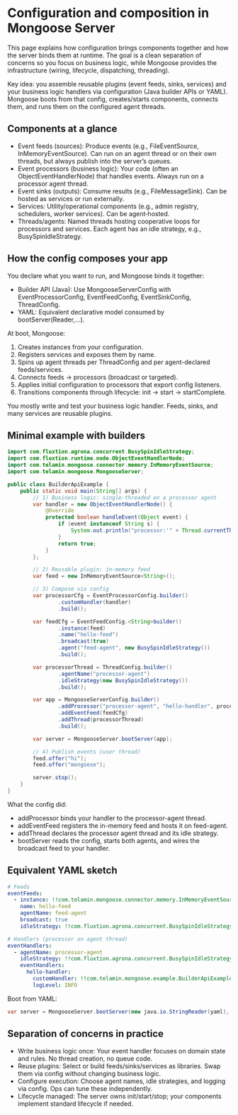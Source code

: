 # Configuration and composition in Mongoose Server

This page explains how configuration brings components together and how the server binds them at runtime. The goal is a
clean separation of concerns so you focus on business logic, while Mongoose provides the infrastructure (wiring,
lifecycle, dispatching, threading).

Key idea: you assemble reusable plugins (event feeds, sinks, services) and your business logic handlers via
configuration (Java builder APIs or YAML). Mongoose boots from that config, creates/starts components, connects them,
and runs them on the configured agent threads.

## Components at a glance

- Event feeds (sources): Produce events (e.g., FileEventSource, InMemoryEventSource). Can run on an agent thread or on
  their own threads, but always publish into the server’s queues.
- Event processors (business logic): Your code (often an ObjectEventHandlerNode) that handles events. Always run on a
  processor agent thread.
- Event sinks (outputs): Consume results (e.g., FileMessageSink). Can be hosted as services or run externally.
- Services: Utility/operational components (e.g., admin registry, schedulers, worker services). Can be agent‑hosted.
- Threads/agents: Named threads hosting cooperative loops for processors and services. Each agent has an idle strategy,
  e.g., BusySpinIdleStrategy.

## How the config composes your app

You declare what you want to run, and Mongoose binds it together:

- Builder API (Java): Use MongooseServerConfig with EventProcessorConfig, EventFeedConfig, EventSinkConfig,
  ThreadConfig.
- YAML: Equivalent declarative model consumed by bootServer(Reader,...).

At boot, Mongoose:

1. Creates instances from your configuration.
2. Registers services and exposes them by name.
3. Spins up agent threads per ThreadConfig and per agent-declared feeds/services.
4. Connects feeds → processors (broadcast or targeted).
5. Applies initial configuration to processors that export config listeners.
6. Transitions components through lifecycle: init → start → startComplete.

You mostly write and test your business logic handler. Feeds, sinks, and many services are reusable plugins.

## Minimal example with builders

```java
import com.fluxtion.agrona.concurrent.BusySpinIdleStrategy;
import com.fluxtion.runtime.node.ObjectEventHandlerNode;
import com.telamin.mongoose.connector.memory.InMemoryEventSource;
import com.telamin.mongoose.MongooseServer;

public class BuilderApiExample {
    public static void main(String[] args) {
        // 1) Business logic: single-threaded on a processor agent
        var handler = new ObjectEventHandlerNode() {
            @Override
            protected boolean handleEvent(Object event) {
                if (event instanceof String s) {
                    System.out.println("processor:'" + Thread.currentThread().getName() + "' event:" + s);
                }
                return true;
            }
        };

        // 2) Reusable plugin: in-memory feed
        var feed = new InMemoryEventSource<String>();

        // 3) Compose via config
        var processorCfg = EventProcessorConfig.builder()
                .customHandler(handler)
                .build();

        var feedCfg = EventFeedConfig.<String>builder()
                .instance(feed)
                .name("hello-feed")
                .broadcast(true)
                .agent("feed-agent", new BusySpinIdleStrategy())
                .build();

        var processorThread = ThreadConfig.builder()
                .agentName("processor-agent")
                .idleStrategy(new BusySpinIdleStrategy())
                .build();

        var app = MongooseServerConfig.builder()
                .addProcessor("processor-agent", "hello-handler", processorCfg)
                .addEventFeed(feedCfg)
                .addThread(processorThread)
                .build();

        var server = MongooseServer.bootServer(app);

        // 4) Publish events (user thread)
        feed.offer("hi");
        feed.offer("mongoose");

        server.stop();
    }
}

```

What the config did:

- addProcessor binds your handler to the processor-agent thread.
- addEventFeed registers the in-memory feed and hosts it on feed-agent.
- addThread declares the processor agent thread and its idle strategy.
- bootServer reads the config, starts both agents, and wires the broadcast feed to your handler.

## Equivalent YAML sketch

```yaml
# Feeds
eventFeeds:
  - instance: !!com.telamin.mongoose.connector.memory.InMemoryEventSource
    name: hello-feed
    agentName: feed-agent
    broadcast: true
    idleStrategy: !!com.fluxtion.agrona.concurrent.BusySpinIdleStrategy { }

# Handlers (processor on agent thread)
eventHandlers:
  - agentName: processor-agent
    idleStrategy: !!com.fluxtion.agrona.concurrent.BusySpinIdleStrategy { }
    eventHandlers:
      hello-handler:
        customHandler: !!com.telamin.mongoose.example.BuilderApiExampleHandler { }
        logLevel: INFO
```

Boot from YAML:

```java
var server = MongooseServer.bootServer(new java.io.StringReader(yaml), rec -> {});
```

## Separation of concerns in practice

- Write business logic once: Your event handler focuses on domain state and rules. No thread creation, no queue code.
- Reuse plugins: Select or build feeds/sinks/services as libraries. Swap them via config without changing business
  logic.
- Configure execution: Choose agent names, idle strategies, and logging via config. Ops can tune these independently.
- Lifecycle managed: The server owns init/start/stop; your components implement standard lifecycle if needed.